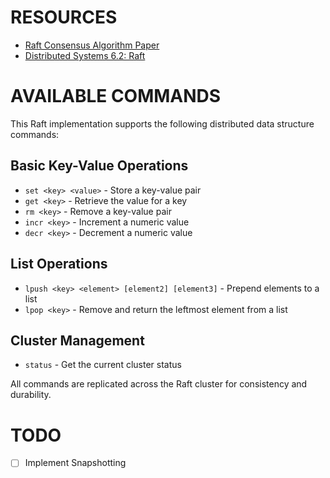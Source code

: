 # RESOURCES

- [Raft Consensus Algorithm Paper](https://raft.github.io/raft.pdf)
- [Distributed Systems 6.2: Raft](https://www.youtube.com/watch?v=uXEYuDwm7e4)

# AVAILABLE COMMANDS

This Raft implementation supports the following distributed data structure commands:

## Basic Key-Value Operations
- `set <key> <value>` - Store a key-value pair
- `get <key>` - Retrieve the value for a key
- `rm <key>` - Remove a key-value pair
- `incr <key>` - Increment a numeric value
- `decr <key>` - Decrement a numeric value

## List Operations
- `lpush <key> <element> [element2] [element3]` - Prepend elements to a list
- `lpop <key>` - Remove and return the leftmost element from a list

## Cluster Management
- `status` - Get the current cluster status

All commands are replicated across the Raft cluster for consistency and durability.

# TODO

- [ ] Implement Snapshotting